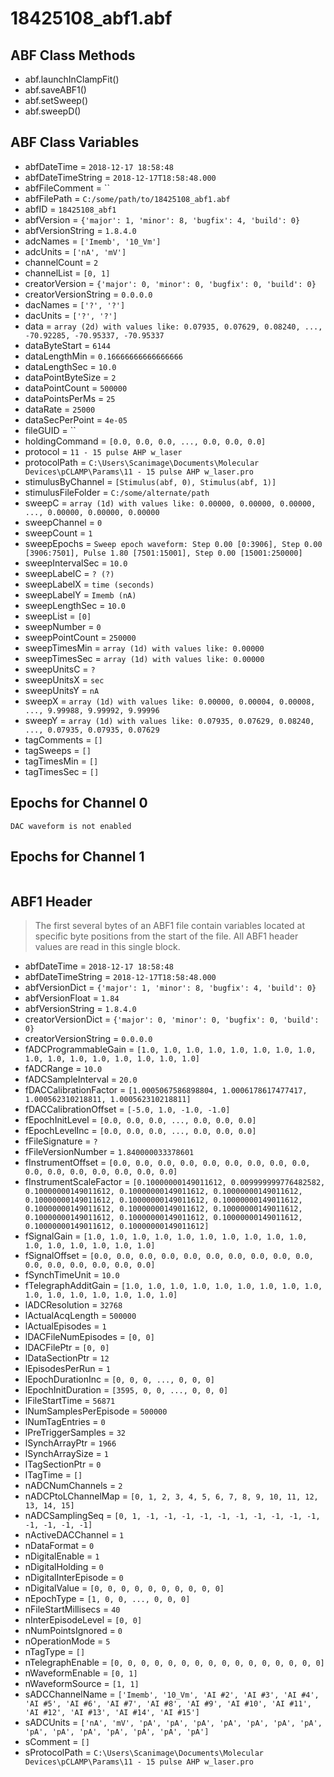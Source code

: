 # 18425108_abf1.abf

## ABF Class Methods

* abf.launchInClampFit()
* abf.saveABF1()
* abf.setSweep()
* abf.sweepD()

## ABF Class Variables

* abfDateTime = `2018-12-17 18:58:48`
* abfDateTimeString = `2018-12-17T18:58:48.000`
* abfFileComment = ``
* abfFilePath = `C:/some/path/to/18425108_abf1.abf`
* abfID = `18425108_abf1`
* abfVersion = `{'major': 1, 'minor': 8, 'bugfix': 4, 'build': 0}`
* abfVersionString = `1.8.4.0`
* adcNames = `['Imemb', '10_Vm']`
* adcUnits = `['nA', 'mV']`
* channelCount = `2`
* channelList = `[0, 1]`
* creatorVersion = `{'major': 0, 'minor': 0, 'bugfix': 0, 'build': 0}`
* creatorVersionString = `0.0.0.0`
* dacNames = `['?', '?']`
* dacUnits = `['?', '?']`
* data = `array (2d) with values like: 0.07935, 0.07629, 0.08240, ..., -70.92285, -70.95337, -70.95337`
* dataByteStart = `6144`
* dataLengthMin = `0.16666666666666666`
* dataLengthSec = `10.0`
* dataPointByteSize = `2`
* dataPointCount = `500000`
* dataPointsPerMs = `25`
* dataRate = `25000`
* dataSecPerPoint = `4e-05`
* fileGUID = ``
* holdingCommand = `[0.0, 0.0, 0.0, ..., 0.0, 0.0, 0.0]`
* protocol = `11 - 15 pulse AHP w_laser`
* protocolPath = `C:\Users\Scanimage\Documents\Molecular Devices\pCLAMP\Params\11 - 15 pulse AHP w_laser.pro`
* stimulusByChannel = `[Stimulus(abf, 0), Stimulus(abf, 1)]`
* stimulusFileFolder = `C:/some/alternate/path`
* sweepC = `array (1d) with values like: 0.00000, 0.00000, 0.00000, ..., 0.00000, 0.00000, 0.00000`
* sweepChannel = `0`
* sweepCount = `1`
* sweepEpochs = `Sweep epoch waveform: Step 0.00 [0:3906], Step 0.00 [3906:7501], Pulse 1.80 [7501:15001], Step 0.00 [15001:250000]`
* sweepIntervalSec = `10.0`
* sweepLabelC = `? (?)`
* sweepLabelX = `time (seconds)`
* sweepLabelY = `Imemb (nA)`
* sweepLengthSec = `10.0`
* sweepList = `[0]`
* sweepNumber = `0`
* sweepPointCount = `250000`
* sweepTimesMin = `array (1d) with values like: 0.00000`
* sweepTimesSec = `array (1d) with values like: 0.00000`
* sweepUnitsC = `?`
* sweepUnitsX = `sec`
* sweepUnitsY = `nA`
* sweepX = `array (1d) with values like: 0.00000, 0.00004, 0.00008, ..., 9.99988, 9.99992, 9.99996`
* sweepY = `array (1d) with values like: 0.07935, 0.07629, 0.08240, ..., 0.07935, 0.07935, 0.07629`
* tagComments = `[]`
* tagSweeps = `[]`
* tagTimesMin = `[]`
* tagTimesSec = `[]`

## Epochs for Channel 0


```
DAC waveform is not enabled
```

## Epochs for Channel 1


```

```

## ABF1 Header

> The first several bytes of an ABF1 file contain variables     located at specific byte positions from the start of the file.     All ABF1 header values are read in this single block. 

* abfDateTime = `2018-12-17 18:58:48`
* abfDateTimeString = `2018-12-17T18:58:48.000`
* abfVersionDict = `{'major': 1, 'minor': 8, 'bugfix': 4, 'build': 0}`
* abfVersionFloat = `1.84`
* abfVersionString = `1.8.4.0`
* creatorVersionDict = `{'major': 0, 'minor': 0, 'bugfix': 0, 'build': 0}`
* creatorVersionString = `0.0.0.0`
* fADCProgrammableGain = `[1.0, 1.0, 1.0, 1.0, 1.0, 1.0, 1.0, 1.0, 1.0, 1.0, 1.0, 1.0, 1.0, 1.0, 1.0, 1.0]`
* fADCRange = `10.0`
* fADCSampleInterval = `20.0`
* fDACCalibrationFactor = `[1.0005067586898804, 1.0006178617477417, 1.000562310218811, 1.000562310218811]`
* fDACCalibrationOffset = `[-5.0, 1.0, -1.0, -1.0]`
* fEpochInitLevel = `[0.0, 0.0, 0.0, ..., 0.0, 0.0, 0.0]`
* fEpochLevelInc = `[0.0, 0.0, 0.0, ..., 0.0, 0.0, 0.0]`
* fFileSignature = `?`
* fFileVersionNumber = `1.840000033378601`
* fInstrumentOffset = `[0.0, 0.0, 0.0, 0.0, 0.0, 0.0, 0.0, 0.0, 0.0, 0.0, 0.0, 0.0, 0.0, 0.0, 0.0, 0.0]`
* fInstrumentScaleFactor = `[0.10000000149011612, 0.009999999776482582, 0.10000000149011612, 0.10000000149011612, 0.10000000149011612, 0.10000000149011612, 0.10000000149011612, 0.10000000149011612, 0.10000000149011612, 0.10000000149011612, 0.10000000149011612, 0.10000000149011612, 0.10000000149011612, 0.10000000149011612, 0.10000000149011612, 0.10000000149011612]`
* fSignalGain = `[1.0, 1.0, 1.0, 1.0, 1.0, 1.0, 1.0, 1.0, 1.0, 1.0, 1.0, 1.0, 1.0, 1.0, 1.0, 1.0]`
* fSignalOffset = `[0.0, 0.0, 0.0, 0.0, 0.0, 0.0, 0.0, 0.0, 0.0, 0.0, 0.0, 0.0, 0.0, 0.0, 0.0, 0.0]`
* fSynchTimeUnit = `10.0`
* fTelegraphAdditGain = `[1.0, 1.0, 1.0, 1.0, 1.0, 1.0, 1.0, 1.0, 1.0, 1.0, 1.0, 1.0, 1.0, 1.0, 1.0, 1.0]`
* lADCResolution = `32768`
* lActualAcqLength = `500000`
* lActualEpisodes = `1`
* lDACFileNumEpisodes = `[0, 0]`
* lDACFilePtr = `[0, 0]`
* lDataSectionPtr = `12`
* lEpisodesPerRun = `1`
* lEpochDurationInc = `[0, 0, 0, ..., 0, 0, 0]`
* lEpochInitDuration = `[3595, 0, 0, ..., 0, 0, 0]`
* lFileStartTime = `56871`
* lNumSamplesPerEpisode = `500000`
* lNumTagEntries = `0`
* lPreTriggerSamples = `32`
* lSynchArrayPtr = `1966`
* lSynchArraySize = `1`
* lTagSectionPtr = `0`
* lTagTime = `[]`
* nADCNumChannels = `2`
* nADCPtoLChannelMap = `[0, 1, 2, 3, 4, 5, 6, 7, 8, 9, 10, 11, 12, 13, 14, 15]`
* nADCSamplingSeq = `[0, 1, -1, -1, -1, -1, -1, -1, -1, -1, -1, -1, -1, -1, -1, -1]`
* nActiveDACChannel = `1`
* nDataFormat = `0`
* nDigitalEnable = `1`
* nDigitalHolding = `0`
* nDigitalInterEpisode = `0`
* nDigitalValue = `[0, 0, 0, 0, 0, 0, 0, 0, 0, 0]`
* nEpochType = `[1, 0, 0, ..., 0, 0, 0]`
* nFileStartMillisecs = `40`
* nInterEpisodeLevel = `[0, 0]`
* nNumPointsIgnored = `0`
* nOperationMode = `5`
* nTagType = `[]`
* nTelegraphEnable = `[0, 0, 0, 0, 0, 0, 0, 0, 0, 0, 0, 0, 0, 0, 0, 0]`
* nWaveformEnable = `[0, 1]`
* nWaveformSource = `[1, 1]`
* sADCChannelName = `['Imemb', '10_Vm', 'AI #2', 'AI #3', 'AI #4', 'AI #5', 'AI #6', 'AI #7', 'AI #8', 'AI #9', 'AI #10', 'AI #11', 'AI #12', 'AI #13', 'AI #14', 'AI #15']`
* sADCUnits = `['nA', 'mV', 'pA', 'pA', 'pA', 'pA', 'pA', 'pA', 'pA', 'pA', 'pA', 'pA', 'pA', 'pA', 'pA', 'pA']`
* sComment = `[]`
* sProtocolPath = `C:\Users\Scanimage\Documents\Molecular Devices\pCLAMP\Params\11 - 15 pulse AHP w_laser.pro`
